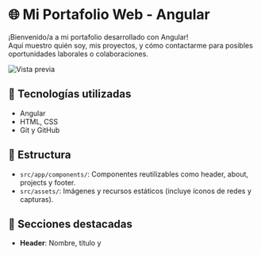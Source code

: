 # 🌐 Mi Portafolio Web - Angular

¡Bienvenido/a a mi portafolio desarrollado con Angular!  
Aquí muestro quién soy, mis proyectos, y cómo contactarme para posibles oportunidades laborales o colaboraciones.

![Vista previa](src/assets/screenshot.png)

## 🚀 Tecnologías utilizadas

- Angular
- HTML, CSS
- Git y GitHub

## 📁 Estructura

- `src/app/components/`: Componentes reutilizables como header, about, projects y footer.
- `src/assets/`: Imágenes y recursos estáticos (incluye íconos de redes y capturas).

## 📸 Secciones destacadas

- **Header**: Nombre, título y

